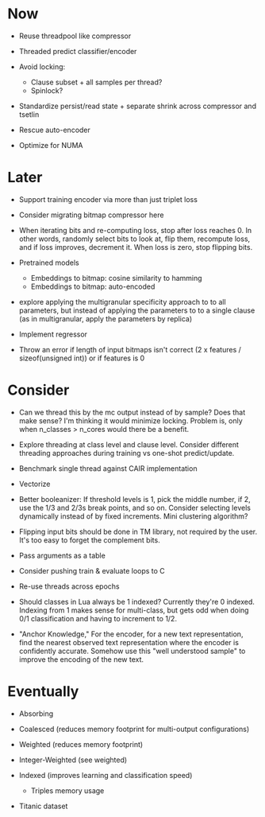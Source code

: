 # Now

- Reuse threadpool like compressor
- Threaded predict classifier/encoder
- Avoid locking:
    - Clause subset + all samples per thread?
    - Spinlock?
- Standardize persist/read state + separate shrink across compressor and tsetlin
- Rescue auto-encoder

- Optimize for NUMA

# Later

- Support training encoder via more than just triplet loss

- Consider migrating bitmap compressor here

- When iterating bits and re-computing loss, stop after loss reaches 0. In other
  words, randomly select bits to look at, flip them, recompute loss, and if loss
  improves, decrement it. When loss is zero, stop flipping bits.

- Pretrained models
    - Embeddings to bitmap: cosine similarity to hamming
    - Embeddings to bitmap: auto-encoded

- explore applying the multigranular specificity approach to to all parameters,
  but instead of applying the parameters to to a single clause (as in
  multigranular, apply the parameters by replica)

- Implement regressor

- Throw an error if length of input bitmaps isn't correct (2 x features /
  sizeof(unsigned int)) or if features is 0

# Consider

- Can we thread this by the mc output instead of by sample? Does that make
  sense? I'm thinking it would minimize locking. Problem is, only when
  n_classes > n_cores would there be a benefit.

- Explore threading at class level and clause level. Consider different
  threading approaches during training vs one-shot predict/update.

- Benchmark single thread against CAIR implementation
- Vectorize

- Better booleanizer: If threshold levels is 1, pick the middle number, if 2,
  use the 1/3 and 2/3s break points, and so on. Consider selecting levels
  dynamically instead of by fixed increments. Mini clustering algorithm?

- Flipping input bits should be done in TM library, not required by the user.
  It's too easy to forget the complement bits.

- Pass arguments as a table

- Consider pushing train & evaluate loops to C
- Re-use threads across epochs

- Should classes in Lua always be 1 indexed? Currently they're 0 indexed.
  Indexing from 1 makes sense for multi-class, but gets odd when doing 0/1
  classification and having to increment to 1/2.

- "Anchor Knowledge," For the encoder, for a new text representation, find the
  nearest observed text representation where the encoder is confidently accurate.
  Somehow use this "well understood sample" to improve the encoding of the new
  text.

# Eventually

- Absorbing
- Coalesced (reduces memory footprint for multi-output configurations)
- Weighted (reduces memory footprint)
- Integer-Weighted (see weighted)
- Indexed (improves learning and classification speed)
    - Triples memory usage

- Titanic dataset
